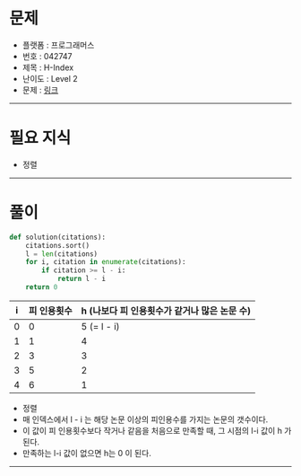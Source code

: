 # 문제
- 플랫폼 : 프로그래머스
- 번호 : 042747
- 제목 : H-Index
- 난이도 : Level 2
- 문제 : <a href="https://school.programmers.co.kr/learn/courses/30/lessons/42747" target="_blank">링크</a>

---

# 필요 지식
- 정렬

---

# 풀이
```python
def solution(citations):
    citations.sort()
    l = len(citations)
    for i, citation in enumerate(citations):
        if citation >= l - i:
            return l - i
    return 0
```
| i | 피 인용횟수 | h (나보다 피 인용횟수가 같거나 많은 논문 수) |
|---|--------|-----------------------------|
| 0 | 0 | 5 (= l - i)                 |
| 1 | 1 | 4                           |
| 2 | 3 | 3                           |
| 3 | 5 | 2                           |
| 4 | 6 | 1                           |

- 정렬
- 매 인덱스에서 l - i 는 해당 논문 이상의 피인용수를 가지는 논문의 갯수이다.
- 이 값이 피 인용횟수보다 작거나 같음을 처음으로 만족할 때, 그 시점의 l-i 값이 h 가 된다.
- 만족하는 l-i 값이 없으면 h는 0 이 된다.

---
